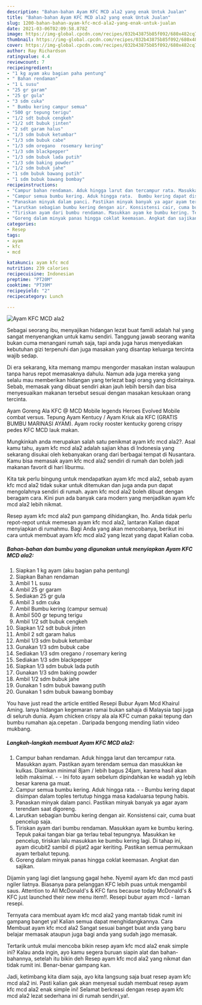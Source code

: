 ```yaml
---
description: "Bahan-bahan Ayam KFC MCD ala2 yang enak Untuk Jualan"
title: "Bahan-bahan Ayam KFC MCD ala2 yang enak Untuk Jualan"
slug: 1200-bahan-bahan-ayam-kfc-mcd-ala2-yang-enak-untuk-jualan
date: 2021-03-06T02:09:58.878Z
image: https://img-global.cpcdn.com/recipes/032b43875b85f092/680x482cq70/ayam-kfc-mcd-ala2-foto-resep-utama.jpg
thumbnail: https://img-global.cpcdn.com/recipes/032b43875b85f092/680x482cq70/ayam-kfc-mcd-ala2-foto-resep-utama.jpg
cover: https://img-global.cpcdn.com/recipes/032b43875b85f092/680x482cq70/ayam-kfc-mcd-ala2-foto-resep-utama.jpg
author: Ray Richardson
ratingvalue: 4.4
reviewcount: 7
recipeingredient:
- "1 kg ayam aku bagian paha pentung"
- " Bahan rendaman"
- "1 L susu"
- "25 gr garam"
- "25 gr gula"
- "3 sdm cuka"
- " Bumbu kering campur semua"
- "500 gr tepung terigu"
- "1/2 sdt bubuk cengkeh"
- "1/2 sdt bubuk jinten"
- "2 sdt garam halus"
- "1/3 sdm bubuk ketumbar"
- "1/3 sdm bubuk cabe"
- "1/3 sdm oregano  rosemary kering"
- "1/3 sdm blackpepper"
- "1/3 sdm bubuk lada putih"
- "1/3 sdm baking powder"
- "1/2 sdm bubuk jahe"
- "1 sdm bubuk bawang putih"
- "1 sdm bubuk bawang bombay"
recipeinstructions:
- "Campur bahan rendaman. Aduk hingga larut dan tercampur rata. Masukkan ayam. Pastikan ayam terendam semua dan masukkan ke kulkas. Diamkan minimal 8jam / lebih bagus 24jam, karena hasil akan lebih maksimal.  Ini foto ayam sebelum dipindahkan ke wadah yg lebih besar karena ga muat."
- "Campur semua bumbu kering. Aduk hingga rata.  Bumbu kering dapat disimpan dalam toples tertutup hingga masa kadaluarsa tepung habis."
- "Panaskan minyak dalam panci. Pastikan minyak banyak ya agar ayam terendam saat digoreng."
- "Larutkan sebagian bumbu kering dengan air. Konsistensi cair, cuma buat pencelup saja."
- "Tiriskan ayam dari bumbu rendaman. Masukkan ayam ke bumbu kering. Tepuk pakai tangan biar ga terlau tebal tepungnya. Masukkan ke pencelup, tiriskan lalu masukkan ke bumbu kering lagi. Di tahap ini, ayam dicubit2 sambil di pijat2 agar keriting. Pastikan semua permukaan ayam terbalut tepung."
- "Goreng dalam minyak panas hingga coklat keemasan. Angkat dan sajikan."
categories:
- Resep
tags:
- ayam
- kfc
- mcd

katakunci: ayam kfc mcd 
nutrition: 239 calories
recipecuisine: Indonesian
preptime: "PT20M"
cooktime: "PT39M"
recipeyield: "2"
recipecategory: Lunch

---
```



![Ayam KFC MCD ala2](https://img-global.cpcdn.com/recipes/032b43875b85f092/680x482cq70/ayam-kfc-mcd-ala2-foto-resep-utama.jpg)

Sebagai seorang ibu, menyajikan hidangan lezat buat famili adalah hal yang sangat menyenangkan untuk kamu sendiri. Tanggung jawab seorang  wanita bukan cuma menangani rumah saja, tapi anda juga harus menyediakan kebutuhan gizi terpenuhi dan juga masakan yang disantap keluarga tercinta wajib sedap.

Di era  sekarang, kita memang mampu mengorder masakan instan walaupun tanpa harus repot memasaknya dahulu. Namun ada juga mereka yang selalu mau memberikan hidangan yang terlezat bagi orang yang dicintainya. Sebab, memasak yang dibuat sendiri akan jauh lebih bersih dan bisa menyesuaikan makanan tersebut sesuai dengan masakan kesukaan orang tercinta. 

Ayam Goreng Ala KFC @ MCD Mobile legends Heroes Evolved Mobile combat versus. Tepung Ayam Kentucy / Ayam Kriuk ala KFC (GRATIS BUMBU MARINASI AYAM). Ayam rocky rooster kentucky goreng crispy pedes KFC MCD lauk makan.

Mungkinkah anda merupakan salah satu penikmat ayam kfc mcd ala2?. Asal kamu tahu, ayam kfc mcd ala2 adalah sajian khas di Indonesia yang sekarang disukai oleh kebanyakan orang dari berbagai tempat di Nusantara. Kamu bisa memasak ayam kfc mcd ala2 sendiri di rumah dan boleh jadi makanan favorit di hari liburmu.

Kita tak perlu bingung untuk mendapatkan ayam kfc mcd ala2, sebab ayam kfc mcd ala2 tidak sukar untuk ditemukan dan juga anda pun dapat mengolahnya sendiri di rumah. ayam kfc mcd ala2 boleh dibuat dengan beragam cara. Kini pun ada banyak cara modern yang menjadikan ayam kfc mcd ala2 lebih nikmat.

Resep ayam kfc mcd ala2 pun gampang dihidangkan, lho. Anda tidak perlu repot-repot untuk memesan ayam kfc mcd ala2, lantaran Kalian dapat menyiapkan di rumahmu. Bagi Anda yang akan mencobanya, berikut ini cara untuk membuat ayam kfc mcd ala2 yang lezat yang dapat Kalian coba.

<!--inarticleads1-->

##### Bahan-bahan dan bumbu yang digunakan untuk menyiapkan Ayam KFC MCD ala2:

1. Siapkan 1 kg ayam (aku bagian paha pentung)
1. Siapkan  Bahan rendaman
1. Ambil 1 L susu
1. Ambil 25 gr garam
1. Sediakan 25 gr gula
1. Ambil 3 sdm cuka
1. Ambil  Bumbu kering (campur semua)
1. Ambil 500 gr tepung terigu
1. Ambil 1/2 sdt bubuk cengkeh
1. Siapkan 1/2 sdt bubuk jinten
1. Ambil 2 sdt garam halus
1. Ambil 1/3 sdm bubuk ketumbar
1. Gunakan 1/3 sdm bubuk cabe
1. Sediakan 1/3 sdm oregano / rosemary kering
1. Sediakan 1/3 sdm blackpepper
1. Siapkan 1/3 sdm bubuk lada putih
1. Gunakan 1/3 sdm baking powder
1. Ambil 1/2 sdm bubuk jahe
1. Gunakan 1 sdm bubuk bawang putih
1. Gunakan 1 sdm bubuk bawang bombay


You have just read the article entitled Resepi Bubur Ayam Mcd Khairul Aming. Ianya hidangan kegemaran ramai bukan sahaja di Malaysia tapi juga di seluruh dunia. Ayam chicken crispy ala ala KFC cuman pakai tepung dan bumbu rumahan aja.cepetan . Daripada bengong mending liatin video mukbang. 

<!--inarticleads2-->

##### Langkah-langkah membuat Ayam KFC MCD ala2:

1. Campur bahan rendaman. Aduk hingga larut dan tercampur rata. Masukkan ayam. Pastikan ayam terendam semua dan masukkan ke kulkas. Diamkan minimal 8jam / lebih bagus 24jam, karena hasil akan lebih maksimal. -  - Ini foto ayam sebelum dipindahkan ke wadah yg lebih besar karena ga muat.
1. Campur semua bumbu kering. Aduk hingga rata. -  - Bumbu kering dapat disimpan dalam toples tertutup hingga masa kadaluarsa tepung habis.
1. Panaskan minyak dalam panci. Pastikan minyak banyak ya agar ayam terendam saat digoreng.
1. Larutkan sebagian bumbu kering dengan air. Konsistensi cair, cuma buat pencelup saja.
1. Tiriskan ayam dari bumbu rendaman. Masukkan ayam ke bumbu kering. Tepuk pakai tangan biar ga terlau tebal tepungnya. Masukkan ke pencelup, tiriskan lalu masukkan ke bumbu kering lagi. Di tahap ini, ayam dicubit2 sambil di pijat2 agar keriting. Pastikan semua permukaan ayam terbalut tepung.
1. Goreng dalam minyak panas hingga coklat keemasan. Angkat dan sajikan.


Dijamin yang lagi diet langsung gagal hehe. Nyemil ayam kfc dan mcd pasti ngiler liatnya. Biasanya para pelanggan KFC lebih puas untuk mengambil saus. Attention to All McDonald&#39;s &amp; KFC fans because today McDonald&#39;s &amp; KFC just launched their new menu item!!. Resepi bubur ayam mcd - laman resepi. 

Ternyata cara membuat ayam kfc mcd ala2 yang mantab tidak rumit ini gampang banget ya! Kalian semua dapat menghidangkannya. Cara Membuat ayam kfc mcd ala2 Sangat sesuai banget buat anda yang baru belajar memasak ataupun juga bagi anda yang sudah jago memasak.

Tertarik untuk mulai mencoba bikin resep ayam kfc mcd ala2 enak simple ini? Kalau anda ingin, ayo kamu segera buruan siapin alat dan bahan-bahannya, setelah itu bikin deh Resep ayam kfc mcd ala2 yang nikmat dan tidak rumit ini. Benar-benar gampang kan. 

Jadi, ketimbang kita diam saja, ayo kita langsung saja buat resep ayam kfc mcd ala2 ini. Pasti kalian gak akan menyesal sudah membuat resep ayam kfc mcd ala2 enak simple ini! Selamat berkreasi dengan resep ayam kfc mcd ala2 lezat sederhana ini di rumah sendiri,ya!.

